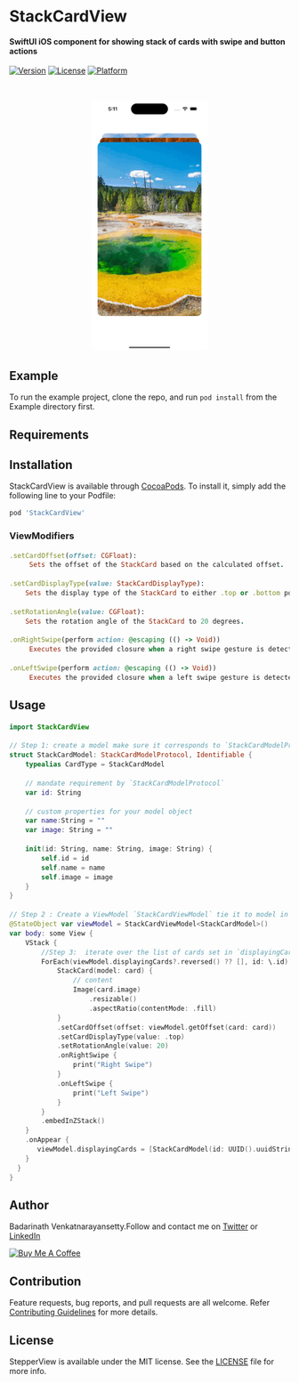 # StackCardView

#### SwiftUI iOS component for showing stack of cards with swipe and button actions

[![Version](https://img.shields.io/cocoapods/v/StackCardView.svg?style=flat)](https://cocoapods.org/pods/StackCardView)
[![License](https://img.shields.io/cocoapods/l/StackCardView.svg?style=flat)](https://cocoapods.org/pods/StackCardView)
[![Platform](https://img.shields.io/cocoapods/p/StackCardView.svg?style=flat)](https://cocoapods.org/pods/StackCardView)

<br/>
<p align="center">
<img src="https://raw.githubusercontent.com/badrinathvm/StackCardView/master/images/StackCardView.gif" height="450" alt="StepperView"/>
</p>

## Example

To run the example project, clone the repo, and run `pod install` from the Example directory first.

## Requirements

## Installation

StackCardView is available through [CocoaPods](https://cocoapods.org). To install
it, simply add the following line to your Podfile:

```ruby
pod 'StackCardView'
```

### ViewModifiers 

```ruby
.setCardOffset(offset: CGFloat): 
     Sets the offset of the StackCard based on the calculated offset.

.setCardDisplayType(value: StackCardDisplayType): 
    Sets the display type of the StackCard to either .top or .bottom position.

.setRotationAngle(value: CGFloat): 
    Sets the rotation angle of the StackCard to 20 degrees.

.onRightSwipe(perform action: @escaping (() -> Void))
     Executes the provided closure when a right swipe gesture is detected

.onLeftSwipe(perform action: @escaping (() -> Void))
     Executes the provided closure when a left swipe gesture is detected
```

## Usage

``` swift
import StackCardView

// Step 1: create a model make sure it corresponds to `StackCardModelProtocol`
struct StackCardModel: StackCardModelProtocol, Identifiable {
    typealias CardType = StackCardModel
    
    // mandate requirement by `StackCardModelProtocol`
    var id: String
    
    // custom properties for your model object
    var name:String = ""
    var image: String = ""
    
    init(id: String, name: String, image: String) {
        self.id = id
        self.name = name
        self.image = image
    }
}

// Step 2 : Create a ViewModel `StackCardViewModel` tie it to model in `Step 1`
@StateObject var viewModel = StackCardViewModel<StackCardModel>()
var body: some View {
    VStack {
        //Step 3:  iterate over the list of cards set in `displayingCards`
        ForEach(viewModel.displayingCards?.reversed() ?? [], id: \.id) { card in
            StackCard(model: card) {
                // content 
                Image(card.image)
                    .resizable()
                    .aspectRatio(contentMode: .fill)
            }
            .setCardOffset(offset: viewModel.getOffset(card: card))
            .setCardDisplayType(value: .top) 
            .setRotationAngle(value: 20)
            .onRightSwipe {
                print("Right Swipe")
            }
            .onLeftSwipe {
                print("Left Swipe")
            }
        }
        .embedInZStack()
    }
    .onAppear {
       viewModel.displayingCards = [StackCardModel(id: UUID().uuidString, name: "Park1", image: "park1")]
    }
  }
}
```

## Author

Badarinath Venkatnarayansetty.Follow and contact me on <a href="https://twitter.com/badrivm">Twitter</a> or <a href="https://www.linkedin.com/in/badarinath-venkatnarayansetty-abb79146/">LinkedIn</a>

<a href="https://www.buymeacoffee.com/badrinathvm" target="_blank"><img src="https://img.buymeacoffee.com/button-api/?username=badrinathvm&button_colour=FFDD00&font_colour=000000&font_family=Cookie&outline_colour=000000&coffee_colour=FFDD00" alt="Buy Me A Coffee" style="height: 51px !important;width: 200px !important;" ></a>


## Contribution

Feature requests, bug reports, and pull requests are all welcome. Refer <a href="https://github.com/badrinathvm/StackCardView/blob/master/CONTRIBUTING.md">Contributing Guidelines</a> for more details.

## License

StepperView is available under the MIT license. See the [LICENSE](https://github.com/badrinathvm/StackCardView/blob/master/LICENSE) file for more info.
